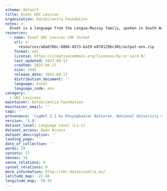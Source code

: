 ```yaml
---
schema: default
title: Enxet UKC Lexicon
organization: DataScientia Foundation
notes: >-
  Enxet is a language from the Lengua-Mascoy family, spoken in South America. The UKC Lexicon of Enxet is represented as a lexico-semantic network. It consists of words, word senses, synsets, as well as sense-level and synset-level relationships.
resources:
  - name: Enxet UKC Lexicon LMF format
    url: >-
      resources/a6a676bc-6886-4573-ba19-e870129bc301/output-enx.zip
    format: xml
    license: https://creativecommons.org/licenses/by-nc-sa/4.0/
    last_updated: 2023-04-17
    created: 2023-04-17
    size: 2345
    release_date: 2023-04-17
    distribution_document: ''
    language: Enxet
    language_code: enx
category:
  - UKC Lexicons
maintainer: DataScientia Foundation
maintainer_email: ''
tags: ''
provenance: 'CogNet 2.1 by Khuyagbaatar Batsuren, National University of Mongolia (http://cognet.ukc.disi.unitn.it); Native Languages of the Americas 2021.11. by Laura Redish and Orrin Lewis (http://www.native-languages.org); Princeton WordNet 2.1 by Princeton University (https://wordnet.princeton.edu)'
version: '1.0'
dataset_level: Language Level (L1-2)
dataset_access: Open Access
dataset_description: ''
landing_page: ''
date_of_collection: ''
words: 29
synsets: 17
senses: 34
sense_relations: 0
synset_relations: 0
more_information: http://ukc.datascientia.eu/
latitude_map: -22.66
longitude_map: -58.91
---
```

